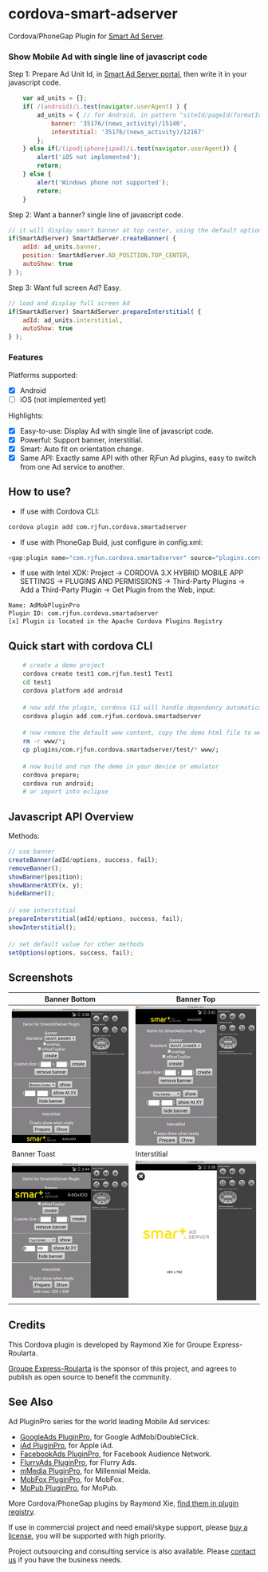 # cordova-smart-adserver

Cordova/PhoneGap Plugin for [Smart Ad Server](http://smartadserver.com/).

### Show Mobile Ad with single line of javascript code ###

Step 1: Prepare Ad Unit Id, in [Smart Ad Server portal](http://manage.smartadserver.com/), then write it in your javascript code.

```javascript
	var ad_units = {};
	if( /(android)/i.test(navigator.userAgent) ) { 
		ad_units = { // for Android, in pattern "siteId/pageId/formatId"
			banner: '35176/(news_activity)/15140',
			interstitial: '35176/(news_activity)/12167'
		};
	} else if(/(ipod|iphone|ipad)/i.test(navigator.userAgent)) {
		alert('iOS not implemented');
		return;
	} else {
		alert('Windows phone not supported');
		return;
	}
```

Step 2: Want a banner? single line of javascript code.

```javascript
// it will display smart banner at top center, using the default options
if(SmartAdServer) SmartAdServer.createBanner( {
	adId: ad_units.banner, 
	position: SmartAdServer.AD_POSITION.TOP_CENTER, 
	autoShow: true 
} );
```

Step 3: Want full screen Ad? Easy. 

```javascript
// load and display full screen Ad
if(SmartAdServer) SmartAdServer.prepareInterstitial( {
	adId: ad_units.interstitial, 
	autoShow: true
} );
```

### Features ###

Platforms supported:
- [x] Android
- [ ] iOS (not implemented yet)

Highlights:
- [x] Easy-to-use: Display Ad with single line of javascript code.
- [x] Powerful: Support banner, interstitial.
- [x] Smart: Auto fit on orientation change.
- [x] Same API: Exactly same API with other RjFun Ad plugins, easy to switch from one Ad service to another.

## How to use? ##

* If use with Cordova CLI:
```bash
cordova plugin add com.rjfun.cordova.smartadserver
```

* If use with PhoneGap Buid, just configure in config.xml:
```javascript
<gap:plugin name="com.rjfun.cordova.smartadserver" source="plugins.cordova.io"/>
```

* If use with Intel XDK:
Project -> CORDOVA 3.X HYBRID MOBILE APP SETTINGS -> PLUGINS AND PERMISSIONS -> Third-Party Plugins ->
Add a Third-Party Plugin -> Get Plugin from the Web, input:
```
Name: AdMobPluginPro
Plugin ID: com.rjfun.cordova.smartadserver
[x] Plugin is located in the Apache Cordova Plugins Registry
```

## Quick start with cordova CLI ##
```bash
	# create a demo project
    cordova create test1 com.rjfun.test1 Test1
    cd test1
    cordova platform add android

    # now add the plugin, cordova CLI will handle dependency automatically
    cordova plugin add com.rjfun.cordova.smartadserver

    # now remove the default www content, copy the demo html file to www
    rm -r www/*;
    cp plugins/com.rjfun.cordova.smartadserver/test/* www/;

	# now build and run the demo in your device or emulator
    cordova prepare; 
    cordova run android; 
    # or import into eclipse
```

## Javascript API Overview ##

Methods:
```javascript
// use banner
createBanner(adId/options, success, fail);
removeBanner();
showBanner(position);
showBannerAtXY(x, y);
hideBanner();

// use interstitial
prepareInterstitial(adId/options, success, fail);
showInterstitial();

// set default value for other methods
setOptions(options, success, fail);
```

## Screenshots ##

Banner Bottom | Banner Top
-------|----------
![ScreenShot](docs/banner_bottom.jpg) | ![ScreenShot](docs/banner_top.jpg)
Banner Toast | Interstitial
![ScreenShot](docs/banner_toast.jpg) | ![ScreenShot](docs/interstitial.jpg)

## Credits ##

This Cordova plugin is developed by Raymond Xie for Groupe Express-Roularta.

[Groupe Express-Roularta](http://www.groupe-exp.com/) is the sponsor of this project, and agrees to publish as open source to benefit the community.

## See Also ##

Ad PluginPro series for the world leading Mobile Ad services:

* [GoogleAds PluginPro](https://github.com/floatinghotpot/cordova-admob-pro), for Google AdMob/DoubleClick.
* [iAd PluginPro](https://github.com/floatinghotpot/cordova-iad-pro), for Apple iAd. 
* [FacebookAds PluginPro](https://github.com/floatinghotpot/cordova-plugin-facebookads), for Facebook Audience Network.
* [FlurryAds PluginPro](https://github.com/floatinghotpot/cordova-plugin-flurry), for Flurry Ads.
* [mMedia PluginPro](https://github.com/floatinghotpot/cordova-plugin-mmedia), for Millennial Meida.
* [MobFox PluginPro](https://github.com/floatinghotpot/cordova-mobfox-pro), for MobFox.
* [MoPub PluginPro](https://github.com/floatinghotpot/cordova-plugin-mopub), for MoPub.

More Cordova/PhoneGap plugins by Raymond Xie, [find them in plugin registry](http://plugins.cordova.io/#/search?search=rjfun).

If use in commercial project and need email/skype support, please [buy a license](http://rjfun.github.io/), you will be supported with high priority.

Project outsourcing and consulting service is also available. Please [contact us](mailto:rjfun.mobile@gmail.com) if you have the business needs.

